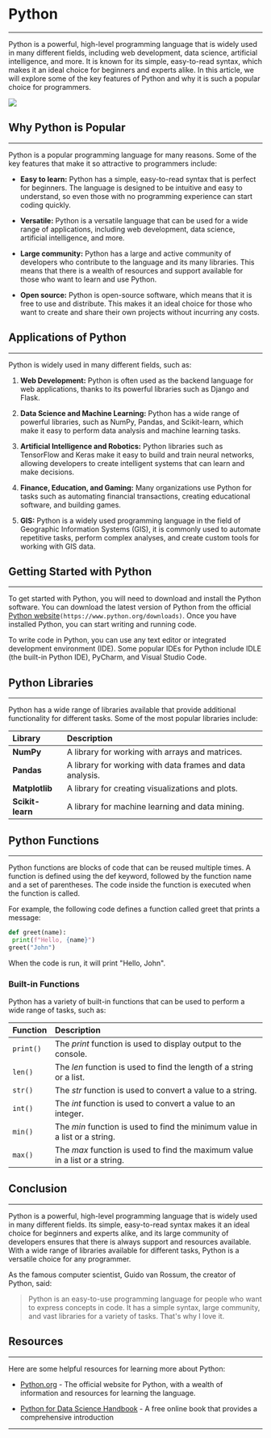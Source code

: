 # Python

------------------------------------------------------------------------------------

Python is a powerful, high-level programming language that is widely used in many different fields, including web development, data science, artificial intelligence, and more. It is known for its simple, easy-to-read syntax, which makes it an ideal choice for beginners and experts alike. In this article, we will explore some of the key features of Python and why it is such a popular choice for programmers.

![ ]( https://www.python.org/static/img/python-logo@2x.png)

## Why Python is Popular

------------------------------------------------------------------------------------

Python is a popular programming language for many reasons. Some of the key features that make it so attractive to programmers include:

- **Easy to learn:** Python has a simple, easy-to-read syntax that is perfect for beginners. The language is designed to be intuitive and easy to understand, so even those with no programming experience can start coding quickly.

- **Versatile:** Python is a versatile language that can be used for a wide range of applications, including web development, data science, artificial intelligence, and more.

- **Large community:**  Python has a large and active community of developers who contribute to the language and its many libraries. This means that there is a wealth of resources and support available for those who want to learn and use Python.

- **Open source:** Python is open-source software, which means that it is free to use and distribute. This makes it an ideal choice for those who want to create and share their own projects without incurring any costs.

## Applications of Python

------------------------------------------------------------------------------------

Python is widely used in many different fields, such as:

1. **Web Development:** Python is often used as the backend language for web applications, thanks to its powerful libraries such as Django and Flask.

2.  **Data Science and Machine Learning:** Python has a wide range of powerful libraries, such as NumPy, Pandas, and Scikit-learn, which make it easy to perform data analysis and machine learning tasks.

3. **Artificial Intelligence and Robotics:** Python libraries such as TensorFlow and Keras make it easy to build and train neural networks, allowing developers to create intelligent systems that can learn and make decisions.

4. **Finance, Education, and Gaming:** Many organizations use Python for tasks such as automating financial transactions, creating educational software, and building games.

5.  **GIS:** Python is a widely used programming language in the field of Geographic Information Systems (GIS), it is commonly used to automate repetitive tasks, perform complex analyses, and create custom tools for working with GIS data.

## Getting Started with Python

------------------------------------------------------------------------------------

To get started with Python, you will need to download and install the Python software. You can download the latest version of Python from the official [Python website](https://www.python.org/downloads)`(https://www.python.org/downloads)`. Once you have installed Python, you can start writing and running code.

To write code in Python, you can use any text editor or integrated development environment (IDE). Some popular IDEs for Python include IDLE (the built-in Python IDE), PyCharm, and Visual Studio Code.

## Python Libraries

------------------------------------------------------------------------------------

Python has a wide range of libraries available that provide additional functionality for different tasks. Some of the most popular libraries include:

| **Library**      | **Description**                                              |
|:-----------------|:-------------------------------------------------------------|
| **NumPy**        | A library for working with arrays and matrices.              |
| **Pandas**       | A library for working with data frames and data analysis.    |
| **Matplotlib**   | A library for creating visualizations and plots.             |
| **Scikit-learn** | A library for machine learning and data mining.              |

## Python Functions

------------------------------------------------------------------------------------

Python functions are blocks of code that can be reused multiple times. A function is defined using the def keyword, followed by the function name and a set of parentheses. The code inside the function is executed when the function is called.

For example, the following code defines a function called greet that prints a message:

 ```python
 def greet(name):
  print(f"Hello, {name}")
 greet("John")
```
When the code is run, it will print "Hello, John".

### Built-in Functions

Python has a variety of built-in functions that can be used to perform a wide range of tasks, such as:

| **Function**| **Description**                                                           |
|:------------|:--------------------------------------------------------------------------|
|```print()```|The *print* function is used to display output to the console.             |
|```len()```  |The *len* function is used to find the length of a string or a list.       |
|```str()```  |The *str* function is used to convert a value to a string.                 |
|```int()```  |The *int* function is used to convert a value to an integer.               |
|```min()```  |The *min* function is used to find the minimum value in a list or a string.|
|```max()```  |The *max* function is used to find the maximum value in a list or a string.|

## Conclusion

------------------------------------------------------------------------------------

Python is a powerful, high-level programming language that is widely used in many different fields. Its simple, easy-to-read syntax makes it an ideal choice for beginners and experts alike, and its large community of developers ensures that there is always support and resources available. With a wide range of libraries available for different tasks, Python is a versatile choice for any programmer.

As the famous computer scientist, Guido van Rossum, the creator of Python, said:

>Python is an easy-to-use programming language for people who want to express concepts in code. It has a simple syntax, large community, and vast libraries for a variety of tasks. That's why I love it.

## Resources

------------------------------------------------------------------------------------

Here are some helpful resources for learning more about Python:

- [Python.org](https://www.python.org/) \- The official website for Python, with a wealth of information and resources for learning the language.

- [Python for Data Science Handbook](https://jakevdp.github.io/PythonDataScienceHandbook/) \- A free online book that provides a comprehensive introduction

------------------------------------------------------------------------------------